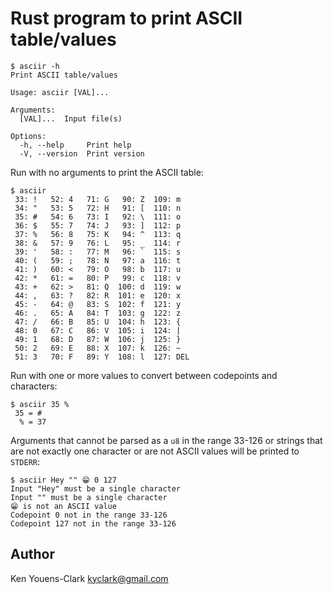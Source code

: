 # Rust program to print ASCII table/values

```
$ asciir -h
Print ASCII table/values

Usage: asciir [VAL]...

Arguments:
  [VAL]...  Input file(s)

Options:
  -h, --help     Print help
  -V, --version  Print version
```

Run with no arguments to print the ASCII table:

```
$ asciir
 33: !   52: 4   71: G   90: Z  109: m
 34: "   53: 5   72: H   91: [  110: n
 35: #   54: 6   73: I   92: \  111: o
 36: $   55: 7   74: J   93: ]  112: p
 37: %   56: 8   75: K   94: ^  113: q
 38: &   57: 9   76: L   95: _  114: r
 39: '   58: :   77: M   96: `  115: s
 40: (   59: ;   78: N   97: a  116: t
 41: )   60: <   79: O   98: b  117: u
 42: *   61: =   80: P   99: c  118: v
 43: +   62: >   81: Q  100: d  119: w
 44: ,   63: ?   82: R  101: e  120: x
 45: -   64: @   83: S  102: f  121: y
 46: .   65: A   84: T  103: g  122: z
 47: /   66: B   85: U  104: h  123: {
 48: 0   67: C   86: V  105: i  124: |
 49: 1   68: D   87: W  106: j  125: }
 50: 2   69: E   88: X  107: k  126: ~
 51: 3   70: F   89: Y  108: l  127: DEL
```

Run with one or more values to convert between codepoints and characters:

```
$ asciir 35 %
 35 = #
  % = 37
```

Arguments that cannot be parsed as a `u8` in the range 33-126 or strings that are not exactly one character or are not ASCII values will be printed to `STDERR`:

```
$ asciir Hey "" 😁 0 127
Input "Hey" must be a single character
Input "" must be a single character
😁 is not an ASCII value
Codepoint 0 not in the range 33-126
Codepoint 127 not in the range 33-126
```

## Author

Ken Youens-Clark <kyclark@gmail.com>
